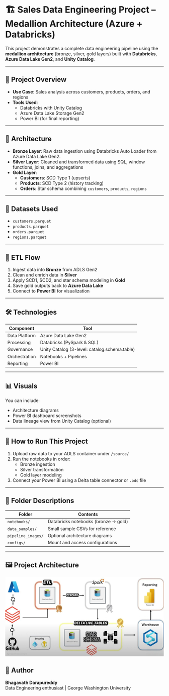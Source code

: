 # 🏗️ Sales Data Engineering Project – Medallion Architecture (Azure + Databricks)

This project demonstrates a complete data engineering pipeline using the **medallion architecture** (bronze, silver, gold layers) built with **Databricks**, **Azure Data Lake Gen2**, and **Unity Catalog**.

---

## 📌 Project Overview

- **Use Case**: Sales analysis across customers, products, orders, and regions
- **Tools Used**:
  - Databricks with Unity Catalog
  - Azure Data Lake Storage Gen2
  - Power BI (for final reporting)

---

## 🧱 Architecture

- **Bronze Layer**: Raw data ingestion using Databricks Auto Loader from Azure Data Lake Gen2.
- **Silver Layer**: Cleaned and transformed data using SQL, window functions, joins, and aggregations
- **Gold Layer**:
  - **Customers**: SCD Type 1 (upserts)
  - **Products**: SCD Type 2 (history tracking)
  - **Orders**: Star schema combining `customers`, `products`, `regions`

---

## 📂 Datasets Used

- `customers.parquet`
- `products.parquet`
- `orders.parquet`
- `regions.parquet`

---

## 🔁 ETL Flow

1. Ingest data into **Bronze** from ADLS Gen2
2. Clean and enrich data in **Silver**
3. Apply SCD1, SCD2, and star schema modeling in **Gold**
4. Save gold outputs back to **Azure Data Lake**
5. Connect to **Power BI** for visualization

---

## 🛠️ Technologies

| Component     | Tool                          |
|---------------|-------------------------------|
| Data Platform | Azure Data Lake Gen2          |
| Processing    | Databricks (PySpark & SQL)    |
| Governance    | Unity Catalog (3-level: catalog.schema.table) |
| Orchestration | Notebooks + Pipelines         |
| Reporting     | Power BI                      |

---

## 📊 Visuals

You can include:
- Architecture diagrams
- Power BI dashboard screenshots
- Data lineage view from Unity Catalog (optional)

---

## 🚀 How to Run This Project

1. Upload raw data to your ADLS container under `/source/`
2. Run the notebooks in order:
   - Bronze ingestion
   - Silver transformation
   - Gold layer modeling
3. Connect your Power BI using a Delta table connector or `.odc` file

---

## 📁 Folder Descriptions

| Folder          | Contents                                  |
|------------------|--------------------------------------------|
| `notebooks/`     | Databricks notebooks (bronze → gold)       |
| `data_samples/`  | Small sample CSVs for reference            |
| `pipeline_images/` | Optional architecture diagrams            |
| `configs/`       | Mount and access configurations            |

---

## 🖼️ Project Architecture

![Pipeline Architecture](images/project_pipeline.jpeg)

## 🙌 Author

**Bhagavath Darapureddy**  
Data Engineering enthusiast | George Washington University  



